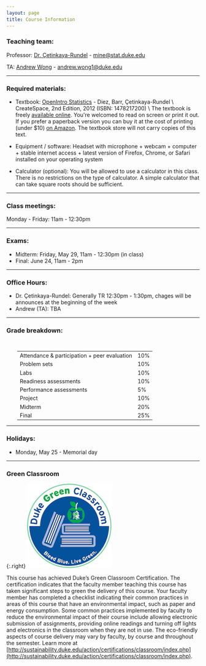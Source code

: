 ```yaml
---
layout: page
title: Course Information
---
```


### Teaching team:

Professor: [Dr. Çetinkaya-Rundel](http://stat.duke.edu/~mc301) - [mine@stat.duke.edu](mailto:mine@stat.duke.edu)

TA: [Andrew Wong](https://stat.duke.edu/people/andrew-wong) - [andrew.wong1@duke.edu](mailto:andrew.wong1@duke.edu)

* * *

### Required materials:

* Textbook: [OpenIntro Statistics](http://www.openintro.org/stat/textbook.php?stat_book=os) - Diez, Barr, Çetinkaya-Rundel \\
   CreateSpace, 2nd Edition, 2012 (ISBN: 1478217200) \\
The textbook is freely [available online](http://www.openintro.org/stat/textbook.php). You're welcomed to read on screen or print it out. If you prefer a paperback version you can buy it at the cost of printing (under $10) [on Amazon](http://www.amazon.com/dp/1478217200). The textbook store will not carry copies of this text.

* Equipment / software: Headset with microphone + webcam + computer + stable internet access + latest version of Firefox, Chrome, or Safari installed on your operating system

* Calculator (optional): You will be allowed to use a calculator in this class. There is no restrictions on the type of calculator. A simple calculator that can take square roots should be sufficient.

* * *

### Class meetings: 

Monday - Friday: 11am - 12:30pm

* * *

### <a name="exams"></a>Exams:

* Midterm: Friday, May 29, 11am - 12:30pm (in class)
* Final: June 24, 11am - 2pm

* * *

### <a name="oh"></a>Office Hours: 

* Dr. Çetinkaya-Rundel: Generally TR 12:30pm - 1:30pm, chages will be announces at the beginning of the week
* Andrew (TA): TBA

* * *

### <a name="grading"></a>Grade breakdown:

<div style="padding-left:2em;padding-top:1em;">
<table style="width:400px;">
<tr> <td> Attendance & participation + peer evaluation </td> <td> 10% </td></tr>
<tr> <td> Problem sets              </td> <td> 10% </td></tr>
<tr> <td> Labs                      </td> <td> 10% </td></tr>
<tr> <td> Readiness assessments     </td> <td> 10% </td></tr>
<tr> <td> Performance assessments   </td> <td> 5% </td></tr>
<tr> <td> Project         </td> <td>  10% </td></tr>
<tr> <td> Midterm        </td> <td> 20% </td></tr>
<tr> <td> Final            </td> <td> 25% </td></tr>
</table>
</div>

* * *

### Holidays:

* Monday, May 25 - Memorial day

* * *

### Green Classroom

{:.right}
![DukeGreenClassroomCertification](DukeGreenClassroomCertification-Logo.png)

This course has achieved Duke’s Green Classroom Certification. The certification indicates that the faculty member teaching this course has taken significant steps to green the delivery of this course. Your faculty member has completed a checklist indicating their common practices in areas of this course that have an environmental impact, such as paper and energy consumption. Some common practices implemented by faculty to reduce the environmental impact of their course include allowing electronic submission of assignments, providing online readings and turning off lights and electronics in the classroom when they are not in use. The eco-friendly aspects of course delivery may vary by faculty, by course and throughout the semester. Learn more at [http://sustainability.duke.edu/action/certifications/classroom/index.php](http://sustainability.duke.edu/action/certifications/classroom/index.php).

